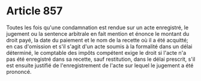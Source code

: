 # Article 857

Toutes les fois qu'une condamnation est rendue sur un acte enregistré, le jugement ou la sentence arbitrale en fait mention
et énonce le montant du droit payé, la date du paiement et le nom de la recette où il a été acquitté; en cas d'omission et
s'il s'agit d'un acte soumis à la formalité dans un délai déterminé, le comptable des impôts compétent exige le droit si
l'acte n'a pas été enregistré dans sa recette, sauf restitution, dans le délai prescrit, s'il est ensuite justifié de
l'enregistrement de l'acte sur lequel le jugement a été prononcé.

